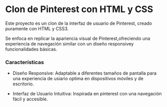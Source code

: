# Clon de Pinterest con HTML y CSS
Este proyecto es un clon de la interfaz  de usuario de Pinterest, creado puramente con HTML y CSS3.

Se enfoca en replicar la apariencia visual de Pinterest,ofreciendo una experiencia de navegación similar con un diseño responsivey funcionalidades básicas.

### Características

* Diseño Responsive: Adaptable a diferentes tamaños de pantalla para una experiencia de usiario optima en dispositivos móviles y de escritorio.

* Interfaz de Usuario Intuitiva: Inspirada en pinterest con una navegación fácil y accesible.

